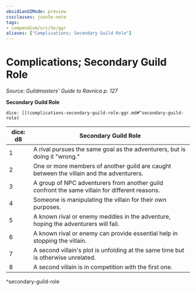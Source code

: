 ```yaml
---
obsidianUIMode: preview
cssclasses: json5e-note
tags:
- compendium/src/5e/ggr
aliases: ["Complications; Secondary Guild Role"]
---
```

# Complications; Secondary Guild Role
*Source: Guildmasters' Guide to Ravnica p. 127* 

**Secondary Guild Role**

`dice: [](complications-secondary-guild-role-ggr.md#^secondary-guild-role)`

| dice: d8 | Secondary Guild Role |
|----------|----------------------|
| 1 | A rival pursues the same goal as the adventurers, but is doing it "wrong." |
| 2 | One or more members of another guild are caught between the villain and the adventurers. |
| 3 | A group of NPC adventurers from another guild confront the same villain for different reasons. |
| 4 | Someone is manipulating the villain for their own purposes. |
| 5 | A known rival or enemy meddles in the adventure, hoping the adventurers will fail. |
| 6 | A known rival or enemy can provide essential help in stopping the villain. |
| 7 | A second villain's plot is unfolding at the same time but is otherwise unrelated. |
| 8 | A second villain is in competition with the first one. |
^secondary-guild-role
